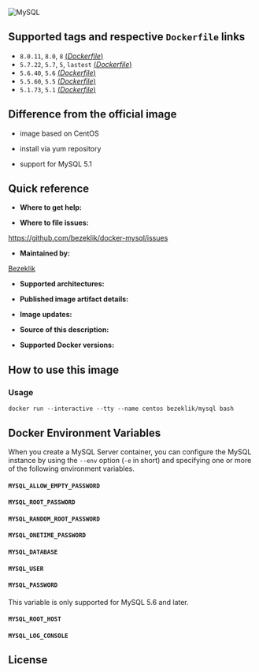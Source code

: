 ![MySQL](https://www.mysql.com/common/logos/logo-mysql-170x115.png)

## Supported tags and respective `Dockerfile` links

- `8.0.11`, `8.0`, `8` [(*Dockerfile*)](https://github.com/bezeklik/docker-mysql/blob/master/8.0/Dockerfile)
- `5.7.22`, `5.7`, `5`, `lastest` [(*Dockerfile*)](https://github.com/bezeklik/docker-mysql/blob/master/5.7/Dockerfile)
- `5.6.40`, `5.6` [(*Dockerfile*)](https://github.com/bezeklik/docker-mysql/blob/master/5.6/Dockerfile)
- `5.5.60`, `5.5` [(*Dockerfile*)](https://github.com/bezeklik/docker-mysql/blob/master/5.5/Dockerfile)
- `5.1.73`, `5.1` [(*Dockerfile*)](https://github.com/bezeklik/docker-mysql/blob/master/5.1/Dockerfile)

## Difference from the official image

- image based on CentOS

- install via yum repository

- support for MySQL 5.1

## Quick reference

- **Where to get help:**

- **Where to file issues:**

https://github.com/bezeklik/docker-mysql/issues

- **Maintained by:**

[Bezeklik](https://github.com/bezeklik/)

- **Supported architectures:**

- **Published image artifact details:**

- **Image updates:**

- **Source of this description:**

- **Supported Docker versions:**

## How to use this image

### Usage

```
docker run --interactive --tty --name centos bezeklik/mysql bash
```

## Docker Environment Variables
When you create a MySQL Server container, you can configure the MySQL instance by using the `--env` option (`-e` in short) and specifying one or more of the following environment variables.

#### `MYSQL_ALLOW_EMPTY_PASSWORD`

#### `MYSQL_ROOT_PASSWORD`

#### `MYSQL_RANDOM_ROOT_PASSWORD`

#### `MYSQL_ONETIME_PASSWORD`

#### `MYSQL_DATABASE`

#### `MYSQL_USER`

#### `MYSQL_PASSWORD`
This variable is only supported for MySQL 5.6 and later.

#### `MYSQL_ROOT_HOST`

#### `MYSQL_LOG_CONSOLE`

## License
